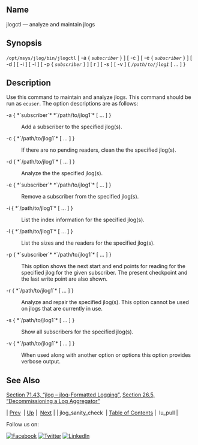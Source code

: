 <a name="executable.jlogctl"></a>
## Name

jlogctl — analyze and maintain jlogs

## Synopsis

`/opt/msys/jlog/bin/jlogctl` [ -a { *`subscriber`* } ] [ -c ] [ -e { *`subscriber`* } ] [ -d ] [ -i ] [ -l ] [ -p { *`subscriber`* } ] [ r ] [ -s ] [ -v ] { *`/path/to/jlog1`* [ ... ] }

<a name="idp13262896"></a>
## Description

Use this command to maintain and analyze jlogs. This command should be run as `ecuser`. The option descriptions are as follows:

<dl class="variablelist">

<dt>-a { *`subscriber`* *`/path/to/jlog1`* [ ... ] }</dt>

<dd>

Add a subscriber to the specified jlog(s).

</dd>

<dt>-c { *`/path/to/jlog1`* [ ... ] }</dt>

<dd>

If there are no pending readers, clean the the specified jlog(s).

</dd>

<dt>-d { *`/path/to/jlog1`* [ ... ] }</dt>

<dd>

Analyze the the specified jlog(s).

</dd>

<dt>-e { *`subscriber`* *`/path/to/jlog1`* [ ... ] }</dt>

<dd>

Remove a subscriber from the specified jlog(s).

</dd>

<dt>-i { *`/path/to/jlog1`* [ ... ] }</dt>

<dd>

List the index information for the specified jlog(s).

</dd>

<dt>-l { *`/path/to/jlog1`* [ ... ] }</dt>

<dd>

List the sizes and the readers for the specified jlog(s).

</dd>

<dt>-p { *`subscriber`* *`/path/to/jlog1`* [ ... ] }</dt>

<dd>

This option shows the next start and end points for reading for the specified jlog for the given subscriber. The present checkpoint and the last write point are also shown.

</dd>

<dt>-r { *`/path/to/jlog1`* [ ... ] }</dt>

<dd>

Analyze and repair the specified jlog(s). This option cannot be used on jlogs that are currently in use.

</dd>

<dt>-s { *`/path/to/jlog1`* [ ... ] }</dt>

<dd>

Show all subscribers for the specified jlog(s).

</dd>

<dt>-v { *`/path/to/jlog1`* [ ... ] }</dt>

<dd>

When used along with another option or options this option provides verbose output.

</dd>

</dl>

<a name="idp12635648"></a>
## See Also

[Section 71.43, “jlog – jlog-Formatted Logging”](modules.jlog.php "71.43. jlog – jlog-Formatted Logging"), [Section 26.5, “Decommissioning a Log Aggregator”](cluster.config.logging.decommissioning.php "26.5. Decommissioning a Log Aggregator")

| [Prev](executable.jlog_sanity_check.php)  | [Up](exec.cmds.ref.php) |  [Next](executable.lu_pull.php) |
| jlog_sanity_check  | [Table of Contents](index.php) |  lu_pull |

Follow us on:

[![Facebook](https://support.messagesystems.com/images/icon-facebook.png)](http://www.facebook.com/messagesystems) [![Twitter](https://support.messagesystems.com/images/icon-twitter.png)](http://twitter.com/#!/MessageSystems) [![LinkedIn](https://support.messagesystems.com/images/icon-linkedin.png)](http://www.linkedin.com/company/message-systems)